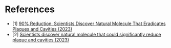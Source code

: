 # References
- [1] [90% Reduction: Scientists Discover Natural Molecule That Eradicates Plaques and Cavities (2023)](https://scitechdaily.com/90-reduction-scientists-discover-natural-molecule-that-eradicates-plaques-and-cavities/)
- [2] [Scientists discover natural molecule that could significantly reduce plaque and cavities (2023)](https://www.reddit.com/r/worldnews/comments/16efmmn/scientists_discover_natural_molecule_that_could/)